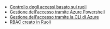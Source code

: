 * [Controllo degli accessi basato sui ruoli](../articles/active-directory/role-based-access-control-configure.md)
* [Gestione dell'accesso tramite Azure Powershell](../articles/active-directory/role-based-access-control-manage-access-powershell.md)
* [Gestione dell'accesso tramite la CLI di Azure](../articles/active-directory/role-based-access-control-manage-access-azure-cli.md)
* [RBAC creato in Ruoli](../articles/active-directory/role-based-access-built-in-roles.md)

<!---HONumber=AcomDC_0302_2016-->